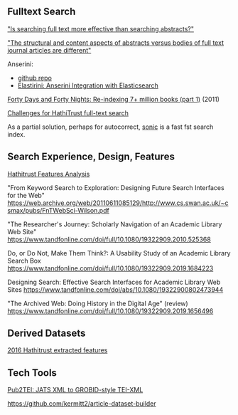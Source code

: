 
## Fulltext Search

["Is searching full text more effective than searching abstracts?"](https://fatcat.wiki/release/od4ug42qtjgm7g5um6hua7t4tm)

["The structural and content aspects of abstracts versus bodies of full text journal articles are different"](https://fatcat.wiki/release/h7dvxxzhwncq7jjbjwst7vuvz4)

Anserini:
- [github repo](https://github.com/castorini/anserini)
- [Elastirini: Anserini Integration with Elasticsearch](https://github.com/castorini/anserini/blob/master/docs/elastirini.md)

[Forty Days and Forty Nights: Re-indexing 7+ million books (part 1)](https://www.hathitrust.org/blogs/large-scale-search/forty-days-and-forty-nights-re-indexing-7-million-books-part-1) (2011)

[Challenges for HathiTrust full-text search](https://www.hathitrust.org/blogs/large-scale-search/challenges)

As a partial solution, perhaps for autocorrect,
[sonic](https://github.com/valeriansaliou/sonic) is a fast fst search index.


## Search Experience, Design, Features

[Hathitrust Features Analysis](https://www.hathitrust.org/full-text-search-features-and-analysis)

"From Keyword Search to Exploration: Designing Future Search Interfaces for the Web"
https://web.archive.org/web/20110611085129/http://www.cs.swan.ac.uk/~csmax/pubs/FnTWebSci-Wilson.pdf

"The Researcher's Journey: Scholarly Navigation of an Academic Library Web Site"
https://www.tandfonline.com/doi/full/10.1080/19322909.2010.525368

Do, or Do Not, Make Them Think?: A Usability Study of an Academic Library Search Box
https://www.tandfonline.com/doi/full/10.1080/19322909.2019.1684223

Designing Search: Effective Search Interfaces for Academic Library Web Sites
https://www.tandfonline.com/doi/abs/10.1080/19322900802473944

"The Archived Web: Doing History in the Digital Age" (review)
https://www.tandfonline.com/doi/full/10.1080/19322909.2019.1656496


## Derived Datasets

[2016 Hathitrust extracted features](https://www.hathitrust.org/extracted-features-announcement)


## Tech Tools

[Pub2TEI: JATS XML to GROBID-style TEI-XML](https://github.com/kermitt2/Pub2TEI)

https://github.com/kermitt2/article-dataset-builder
